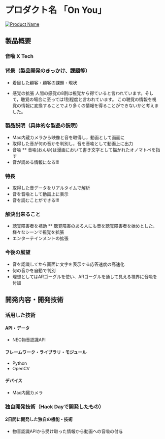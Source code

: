 # プロダクト名 「On You」

[![Product Name](https://raw.github.com/GabLeRoux/WebMole/master/ressources/WebMole_Youtube_Video.png)](https://www.youtube.com/channel/UC4PtjOfZTbVp9DwtJv82Lzg)

## 製品概要
### 音喩 X Tech

### 背景（製品開発のきっかけ、課題等）
- 着目した顧客・顧客の課題・現状
* 感覚の拡張
人間の感覚の8割は視覚から得ていると言われています。そして，聴覚の場合に至っては1割程度と言われています。
この聴覚の情報を視覚の情報に変換することでより多くの情報を得ることができないかと考えました。

### 製品説明（具体的な製品の説明）
* Mac内蔵カメラから映像と音を取得し，動画として画面に
* 取得した音が何の音かを判別し，音を音喩として動画上に出力
* 音喩
** 音喩(おんゆ)は漫画において書き文字として描かれたオノマトペを指す
* 音が読める情報になる!!!

### 特長
* 取得した音データをリアルタイムで解析
* 音を音喩として動画上に表示
* 音を読むことができる!!!

### 解決出来ること
* 聴覚障害者を補助
**  聴覚障害のある人にも音を聴覚障害者を始めとした、様々なシーンで視覚を拡張
* エンターテインメントの拡張

### 今後の展望
* 音を認識してから画面に文字を表示する応答速度の高速化
* 何の音かを自動で判別
* 理想としてはARゴーグルを使い、ARゴーグルを通して見える視界に音喩を付加

## 開発内容・開発技術
### 活用した技術
#### API・データ
* NEC物音認識API

#### フレームワーク・ライブラリ・モジュール
* Python
* OpenCV

#### デバイス
* Mac内臓カメラ

### 独自開発技術（Hack Dayで開発したもの）
#### 2日間に開発した独自の機能・技術
* 物音認識APIから受け取った情報から動画への音喩の付与
